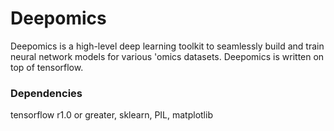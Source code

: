 # Deepomics

Deepomics is a high-level deep learning toolkit to seamlessly build and train neural network models for various 'omics datasets. Deepomics is written on top of tensorflow. 


### Dependencies

tensorflow r1.0 or greater, sklearn, PIL, matplotlib

